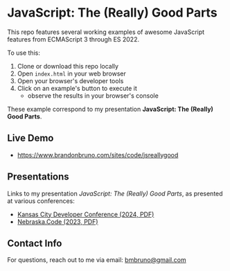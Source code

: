 # JavaScript: The (Really) Good Parts

This repo features several working examples of awesome JavaScript features from ECMAScript 3 through ES 2022.

To use this:

1) Clone or download this repo locally
2) Open `index.html` in your web browser
3) Open your browser's developer tools
4) Click on an example's button to execute it
    * observe the results in your browser's console

These example correspond to my presentation **JavaScript: The (Really) Good Parts**.

## Live Demo

* https://www.brandonbruno.com/sites/code/jsreallygood

## Presentations

Links to my presentation _JavaScript: The (Really) Good Parts_, as presented at various conferences:

* [Kansas City Developer Conference (2024, PDF)](https://www.brandonbruno.com/sites/speaking/JavaScript_TheReallyGoodParts_KCDC2024.pdf)
* [Nebraska.Code (2023, PDF)](https://www.brandonbruno.com/sites/speaking/JavaScript_TheReallyGoodParts_NebraskaCode.pdf)

## Contact Info

For questions, reach out to me via email: [bmbruno@gmail.com](mailto:bmbruno@gmail.com)
